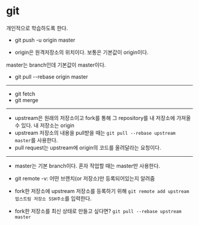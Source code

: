 # git
개인적으로 학습하도록 한다.

* git push -u origin master 

* origin은 원격저장소의 위치이다. 보통은 기본값이 origin이다.

master는 branch인데 기본값이 master이다. 

* git pull --rebase origin master

---

* git fetch
* git merge

---

* upstream은 원래의 저장소이고 fork를 통해 그 repository를 내 저장소에 가져올 수 있다. 내 저장소는 origin
* upstream 저장소의 내용을 pull받을 때는 `git pull --rebase upstream master`를 사용한다.
* pull request는 upstream에 origin의 코드를 올려달라는 요청이다.

---

* master는 기본 branch이다. 혼자 작업할 때는 master만 사용한다.

* git remote -v: 어떤 브랜치(or 저장소)만 등록되어있는지 알려줌

* fork한 저장소에 upstream 저장소를 등록하기 위해
`git remote add upstream 업스트림 저장소 SSH주소`를 입력한다.

* fork한 저장소를 최신 상태로 만들고 싶다면?
`git pull --rebase upstream master`